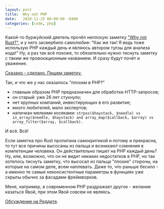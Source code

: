 ```yaml
---
layout: post
title:  Why not PHP
date:   2020-11-25 00:00:00 -0400
categories: [code, php]
---
```


Какой-то буржуйский дяетель прочёл неплохую заметку ["Why not Rust?"](https://matklad.github.io/2020/09/20/why-not-rust.html), и у него засвербило самолюбие: "Как же так! Я ведь тоже использую PHP каждый день и являюсь автором тулзы для анализа кода!" Ну, а раз так всё похоже, то обязательно нужно тиснуть заметку с таким же провокационным названием. И сразу будут почёт и уважение.

[Сказано - сделано. Пишем заметку.](https://mattbrown.dev/articles/why-not-php)

Так, и что же у нас оказалось "плохим в PHP?"

- главным образом PHP предназначен для обработки HTTP-запросов;
- он старый: уже 26 лет стукнуло;
- нет крупных компаний, инвестирующих в его развитие;
- много любителей, мало экспертов;
- напичкан мелкими косяками: ```strpos($haystack, $needle) vs in_array($needle, $haystack) and array_map($callback, $array) vs array_filter($array, $callback).```

И всё. Всё!

Если заметка про Rust пропитана самокритикой и потому и прекрасна, то тут все причины высосаны из пальца и возникают сомнения в компетенции человека. Он действительно пишет на PHP каждый день? Ну, или, возможно, что он не видит никаких недостатков в PHP, но так хотелось тиснуть заметку, что высосал из пальца "плохие" стороны, на которые на самом деле, всем наплевать. Даже то, что раньше бесило - а именно те самые неконсистентные параметры в функциях уже скрыты обычно за фасадами фреймворков.

Меня, например, в современном PHP раздражает другое - желание казаться Явой, при этом Явой совсем не являясь.

[Обсуждение на Реддите](https://www.reddit.com/r/PHP/comments/j37zih/why_not_php/).
